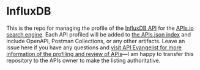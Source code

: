 # InfluxDB
This is the repo for managing the profile of the [InfluxDB API](https://docs.influxdata.com/influxdb/cloud/api/v2/) for the [APIs.io search engine](https://apis.io/). Each API profiled will be added to [the APIs.json index](apis.yml) and include OpenAPI, Postman Collections, or any other artifacts. Leave an issue here if you have any questions and [visit API Evangelist for more information of the profiling and review of APIs](https://apievangelist.com/services/)—I am happy to transfer this repository to the APIs owner to make the listing authoritative.
